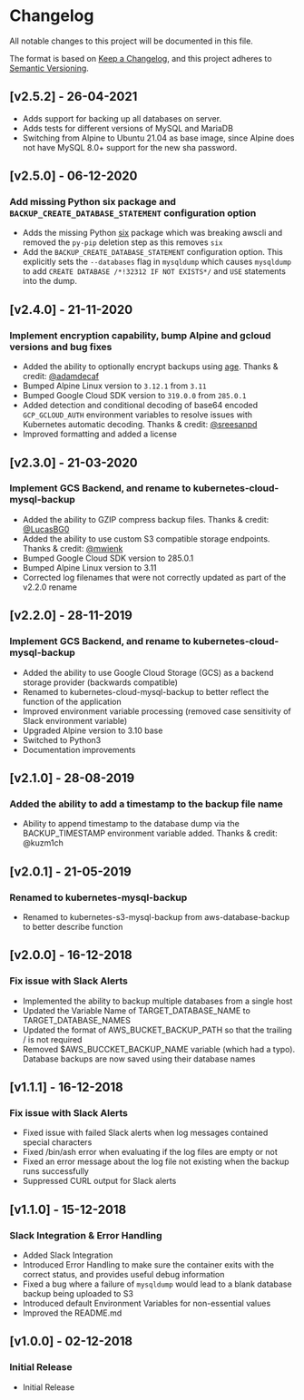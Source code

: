 # Changelog
All notable changes to this project will be documented in this file.

The format is based on [Keep a Changelog](https://keepachangelog.com/en/1.0.0/),
and this project adheres to [Semantic Versioning](https://semver.org/spec/v2.0.0.html).
## [v2.5.2] - 26-04-2021
- Adds support for backing up all databases on server.
- Adds tests for different versions of MySQL and MariaDB
- Switching from Alpine to Ubuntu 21.04 as base image, since Alpine does not have MySQL 8.0+ support for the new sha password.

## [v2.5.0] - 06-12-2020
### Add missing Python six package and `BACKUP_CREATE_DATABASE_STATEMENT` configuration option
- Adds the missing Python [six](https://pypi.org/project/six/) package which was breaking awscli and removed the `py-pip` deletion step as this removes `six`
- Add the `BACKUP_CREATE_DATABASE_STATEMENT` configuration option. This explicitly sets the `--databases` flag in `mysqldump` which causes `mysqldump` to add `CREATE DATABASE /*!32312 IF NOT EXISTS*/` and `USE` statements into the dump.

## [v2.4.0] - 21-11-2020
### Implement encryption capability, bump Alpine and gcloud versions and bug fixes
- Added the ability to optionally encrypt backups using [age](https://github.com/FiloSottile/age). Thanks & credit: [@adamdecaf](https://github.com/adamdecaf)
- Bumped Alpine Linux version to `3.12.1` from `3.11`
- Bumped Google Cloud SDK version to `319.0.0` from `285.0.1`
- Added detection and conditional decoding of base64 encoded `GCP_GCLOUD_AUTH` environment variables to resolve issues with Kubernetes automatic decoding. Thanks & credit: [@sreesanpd](https://github.com/sreesanpd)
- Improved formatting and added a license

## [v2.3.0] - 21-03-2020
### Implement GCS Backend, and rename to kubernetes-cloud-mysql-backup
- Added the ability to GZIP compress backup files. Thanks & credit: [@LucasBG0](https://github.com/LucasBG0)
- Added the ability to use custom S3 compatible storage endpoints. Thanks & credit: [@mwienk](https://github.com/mwienk)
- Bumped Google Cloud SDK version to 285.0.1
- Bumped Alpine Linux version to 3.11
- Corrected log filenames that were not correctly updated as part of the v2.2.0 rename


## [v2.2.0] - 28-11-2019
### Implement GCS Backend, and rename to kubernetes-cloud-mysql-backup
- Added the ability to use Google Cloud Storage (GCS) as a backend storage provider (backwards compatible)
- Renamed to kubernetes-cloud-mysql-backup to better reflect the function of the application
- Improved environment variable processing (removed case sensitivity of Slack environment variable)
- Upgraded Alpine version to 3.10 base
- Switched to Python3
- Documentation improvements

## [v2.1.0] - 28-08-2019
### Added the ability to add a timestamp to the backup file name
- Ability to append timestamp to the database dump via the BACKUP_TIMESTAMP environment variable added. Thanks & credit: @kuzm1ch

## [v2.0.1] - 21-05-2019
### Renamed to kubernetes-mysql-backup
- Renamed to kubernetes-s3-mysql-backup from aws-database-backup to better describe function

## [v2.0.0] - 16-12-2018
### Fix issue with Slack Alerts
- Implemented the ability to backup multiple databases from a single host
- Updated the Variable Name of TARGET_DATABASE_NAME to TARGET_DATABASE_NAMES
- Updated the format of AWS_BUCKET_BACKUP_PATH so that the trailing / is not required
- Removed $AWS_BUCCKET_BACKUP_NAME variable (which had a typo). Database backups are now saved using their database names

## [v1.1.1] - 16-12-2018
### Fix issue with Slack Alerts
- Fixed issue with failed Slack alerts when log messages contained special characters
- Fixed /bin/ash error when evaluating if the log files are empty or not
- Fixed an error message about the log file not existing when the backup runs successfully
- Suppressed CURL output for Slack alerts

## [v1.1.0] - 15-12-2018
### Slack Integration & Error Handling
- Added Slack Integration
- Introduced Error Handling to make sure the container exits with the correct status, and provides useful debug information
- Fixed a bug where a failure of `mysqldump` would lead to a blank database backup being uploaded to S3
- Introduced default Environment Variables for non-essential values
- Improved the README.md

## [v1.0.0] - 02-12-2018
### Initial Release
- Initial Release
